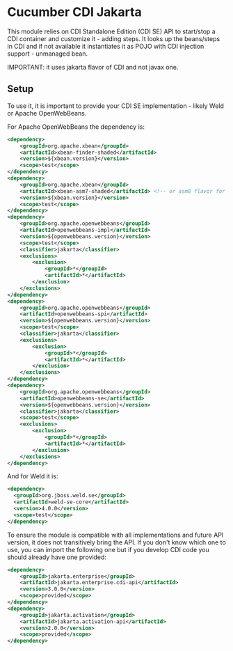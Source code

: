Cucumber CDI Jakarta
====================

This module relies on CDI Standalone Edition (CDI SE) API to start/stop a CDI container
and customize it - adding steps. It looks up the beans/steps in CDI and if not available
it instantiates it as POJO with CDI injection support - unmanaged bean.

IMPORTANT: it uses jakarta flavor of CDI and not javax one.

## Setup

To use it, it is important to provide your CDI SE implementation - likely Weld or Apache OpenWebBeans.

For Apache OpenWebBeans the dependency is:

```xml
<dependency>
    <groupId>org.apache.xbean</groupId>
    <artifactId>xbean-finder-shaded</artifactId>
    <version>${xbean.version}</version>
    <scope>test</scope>
</dependency>
<dependency>
    <groupId>org.apache.xbean</groupId>
    <artifactId>xbean-asm7-shaded</artifactId> <!-- or asm8 flavor for more recent openwebbeans -->
    <version>${xbean.version}</version>
    <scope>test</scope>
</dependency>
<dependency>
    <groupId>org.apache.openwebbeans</groupId>
    <artifactId>openwebbeans-impl</artifactId>
    <version>${openwebbeans.version}</version>
    <scope>test</scope>
    <classifier>jakarta</classifier>
    <exclusions>
        <exclusion>
            <groupId>*</groupId>
            <artifactId>*</artifactId>
        </exclusion>
    </exclusions>
</dependency>
<dependency>
    <groupId>org.apache.openwebbeans</groupId>
    <artifactId>openwebbeans-spi</artifactId>
    <version>${openwebbeans.version}</version>
    <scope>test</scope>
    <classifier>jakarta</classifier>
    <exclusions>
        <exclusion>
            <groupId>*</groupId>
            <artifactId>*</artifactId>
        </exclusion>
    </exclusions>
</dependency>
<dependency>
    <groupId>org.apache.openwebbeans</groupId>
    <artifactId>openwebbeans-se</artifactId>
    <version>${openwebbeans.version}</version>
    <classifier>jakarta</classifier>
    <scope>test</scope>
    <exclusions>
        <exclusion>
            <groupId>*</groupId>
            <artifactId>*</artifactId>
        </exclusion>
    </exclusions>
</dependency>
```

And for Weld it is:

```xml
<dependency>
  <groupId>org.jboss.weld.se</groupId>
  <artifactId>weld-se-core</artifactId>
  <version>4.0.0</version>
  <scope>test</scope>
</dependency>
```

To ensure the module is compatible with all implementations and future API version, it does not transitively bring the API.
If you don't know which one to use, you can import the following one but if you develop CDI code you should already have one provided:

```xml
<dependency>
    <groupId>jakarta.enterprise</groupId>
    <artifactId>jakarta.enterprise.cdi-api</artifactId>
    <version>3.0.0</version>
    <scope>provided</scope>
</dependency>
<dependency>
    <groupId>jakarta.activation</groupId>
    <artifactId>jakarta.activation-api</artifactId>
    <version>2.0.0</version>
    <scope>provided</scope>
</dependency>
```
